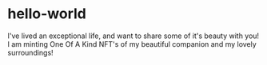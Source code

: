 # hello-world
I've lived an exceptional life, and want to share some of it's beauty with you! 
I am minting One Of A Kind NFT's of my beautiful companion and my lovely surroundings! 
